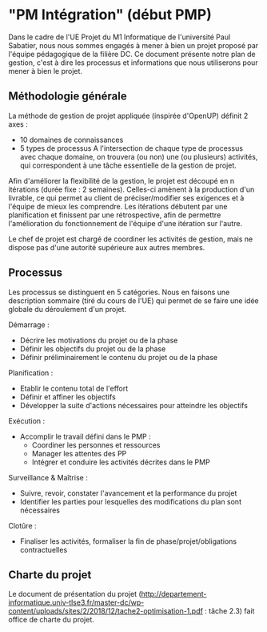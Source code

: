 # "PM Intégration" (début PMP)

Dans le cadre de l'UE Projet du M1 Informatique de l'université Paul Sabatier, nous nous sommes engagés à mener à bien un projet proposé par l'équipe pédagogique de la filière DC.
Ce document présente notre plan de gestion, c'est à dire les processus et informations que nous utiliserons pour mener à bien le projet.

## Méthodologie générale

La méthode de gestion de projet appliquée (inspirée d'OpenUP) définit 2 axes :
  - 10 domaines de connaissances
  - 5 types de processus
A l'intersection de chaque type de processus avec chaque domaine, on trouvera (ou non) une (ou plusieurs) activités, qui correspondent à une tâche essentielle de la gestion de projet.

Afin d'améliorer la flexibilité de la gestion, le projet est découpé en n itérations (durée fixe : 2 semaines). Celles-ci amènent à la production d'un livrable, ce qui permet au client de préciser/modifier ses exigences et à l'équipe de mieux les comprendre. Les itérations débutent par une planification et finissent par une rétrospective, afin de permettre l'amélioration du fonctionnement de l'équipe d'une itération sur l'autre.

Le chef de projet est chargé de coordiner les activités de gestion, mais ne dispose pas d'une autorité supérieure aux autres membres.

## Processus
Les processus se distinguent en 5 catégories. Nous en faisons une description sommaire (tiré du cours de l'UE) qui permet de se faire une idée globale du déroulement d'un projet.

Démarrage :
  - Décrire les motivations du projet ou de la phase
  - Définir les objectifs du projet ou de la phase
  - Définir préliminairement le contenu du projet ou de la phase

Planification :
  - Etablir le contenu total de l'effort
  - Définir et affiner les objectifs
  - Développer la suite d'actions nécessaires pour atteindre les objectifs

Exécution :
  - Accomplir le travail défini dans le PMP :
    - Coordiner les personnes et ressources
    - Manager les attentes des PP
    - Intégrer et conduire les activités décrites dans le PMP

Surveillance & Maîtrise :
  - Suivre, revoir, constater l'avancement et la performance du projet
  - Identifier les parties pour lesquelles des modifications du plan sont nécessaires

Clotûre :
  - Finaliser les activités, formaliser la fin de phase/projet/obligations contractuelles


## Charte du projet
Le document de présentation du projet (http://departement-informatique.univ-tlse3.fr/master-dc/wp-content/uploads/sites/2/2018/12/tache2-optimisation-1.pdf : tâche 2.3) fait office de charte du projet.
